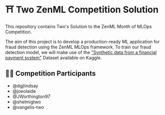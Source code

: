 # :shinto_shrine: Two ZenML Competition Solution

This repository contains Two's Solution to the ZenML Month of MLOps Competition.

The aim of this project is to develop a production-ready ML application for fraud detection using the ZenML MLOps framework. To train our fraud detection model, we will make use of the ["Synthetic data from a financial payment system"](https://www.kaggle.com/datasets/ealaxi/banksim1) Dataset available on Kaggle.

## :technologist: Competition Participants
- @dgjlindsay
- @joeolaide
- @JWorthington97
- @shelmigtwo
- @vangelis-two
